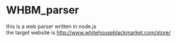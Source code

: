 # WHBM_parser
this is a web parser written in node.js  
the target website is http://www.whitehouseblackmarket.com/store/